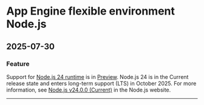 # App Engine flexible environment Node.js

## 2025-07-30

### Feature

Support for [Node.js 24 runtime](https://cloud.google.com/appengine/docs/flexible/nodejs/runtime) is in [Preview](https://cloud.google.com/products/#product-launch-stages). Node.js 24 is in the Current release state and enters long-term support (LTS) in October 2025. For more information, see [Node.js v24.0.0 (Current)](https://nodejs.org/en/blog/release/v24.0.0) in the Node.js website.

---
